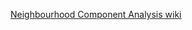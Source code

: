 [Neighbourhood Component Analysis wiki](https://en.wikipedia.org/wiki/Neighbourhood_components_analysis)

